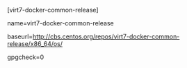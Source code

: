 [virt7-docker-common-release]

name=virt7-docker-common-release

baseurl=http://cbs.centos.org/repos/virt7-docker-common-release/x86_64/os/

gpgcheck=0
